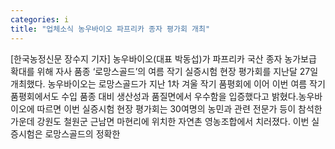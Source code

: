 ```yaml
---
categories: i
title: "업체소식 농우바이오 파프리카 종자 평가회 개최"
---
```

[한국농정신문 장수지 기자] 농우바이오(대표 박동섭)가 파프리카 국산 종자 농가보급 확대를 위해 자사 품종 ‘로망스골드’의 여름 작기 실증시험 현장 평가회를 지난달 27일 개최했다. 농우바이오는 로망스골드가 지난 1차 겨울 작기 품평회에 이어 이번 여름 작기 품평회에서도 수입 품종 대비 생산성과 품질면에서 우수함을 입증했다고 밝혔다.농우바이오에 따르면 이번 실증시험 현장 평가회는 30여명의 농민과 관련 전문가 등이 참석한 가운데 강원도 철원군 근남면 마현리에 위치한 자연촌 영농조합에서 치러졌다. 이번 실증시험은 로망스골드의 정확한
